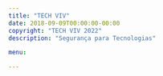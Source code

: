 ```yaml
---
title: "TECH VIV"
date: 2018-09-09T00:00:00-00:00
copyright: "TECH VIV 2022"
description: "Segurança para Tecnologias"

menu:

---
```

